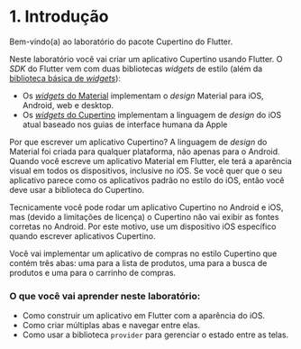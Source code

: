 # 1. Introdução

Bem-vindo\(a\) ao laboratório do pacote Cupertino do Flutter.

Neste laboratório você vai criar um aplicativo Cupertino usando Flutter. O _SDK_ do Flutter vem com duas bibliotecas _widgets_ de estilo \(além da [biblioteca básica de _widgets_](https://api.flutter.dev/flutter/widgets/widgets-library.html)\):

* Os [_widgets_ do Material](https://api.flutter.dev/flutter/material/material-library.html) implementam o _design_ Material para iOS, Android, web e desktop.
* Os [_widgets_ do Cupertino](https://api.flutter.dev/flutter/cupertino/cupertino-library.html) implementam a linguagem de _design_ do iOS atual baseado nos guias de interface humana da Apple

Por que escrever um aplicativo Cupertino? A linguagem de _design_ do Material foi criada para qualquer plataforma, não apenas para o Android. Quando você escreve um aplicativo Material em Flutter, ele terá a aparência visual em todos os dispositivos, inclusive no iOS. Se você quer que o seu aplicativo parece como os aplicativos padrão no estilo do iOS, então você deve usar a biblioteca do Cupertino.

Tecnicamente você pode rodar um aplicativo Cupertino no Android e iOS, mas \(devido a limitações de licença\) o Cupertino não vai exibir as fontes corretas no Android. Por este motivo, use um dispositivo iOS específico quando escrever aplicativos Cupertino.

Você vai implementar um aplicativo de compras no estilo Cupertino que contém três abas: uma para a lista de produtos, uma para a busca de produtos e uma para o carrinho de compras.

### O que você vai aprender neste laboratório:

* Como construir um aplicativo em Flutter com a aparência do iOS.
* Como criar múltiplas abas e navegar entre elas.
* Como usar a biblioteca `provider` para gerenciar o estado entre as telas.



